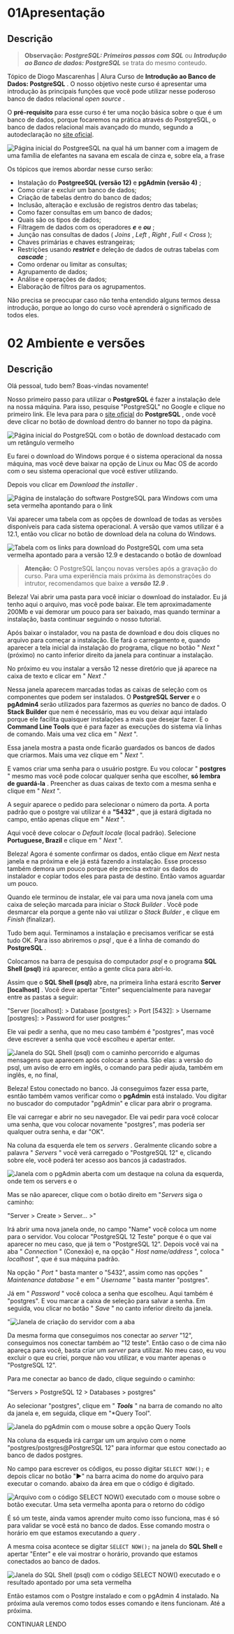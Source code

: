 # 01**Apresentação**

## Descrição

> **Observação:** ***PostgreSQL: Primeiros passos com SQL***  ou   ***Introdução ao Banco de dados: PostgreSQL***  se trata do mesmo conteudo.

Tópico de Diogo Mascarenhas | Alura
Curso de  **Introdução ao Banco de Dados: PostgreSQL** .
O nosso objetivo neste curso é apresentar uma introdução às principais funções que você pode utilizar nesse poderoso banco de dados relacional  *open source* .

O **pré-requisito** para esse curso é ter uma noção básica sobre o que é um banco de dados, porque focaremos na prática através do PostgreSQL, o banco de dados relacional mais avançado do mundo, segundo a autodeclaração no [site oficial](https://www.postgresql.org/).

![Página inicial do PostgreeSQL na qual há um banner com a imagem de uma família de elefantes na savana em escala de cinza e, sobre ela, a frase ](https://caelum-online-public.s3.amazonaws.com/1659-postgreSQL-Primeiros-passos-com-SQL/Transcri%C3%A7%C3%A3o/Aula+1/Imagens/home+postgreSQL.png)

Os tópicos que iremos abordar nesse curso serão:

* Instalação do **PostgreeSQL (versão 12)** e  **pgAdmin (versão 4)** ;
* Como criar e excluir um banco de dados;
* Criação de tabelas dentro do banco de dados;
* Inclusão, alteração e exclusão de registros dentro das tabelas;
* Como fazer consultas em um banco de dados;
* Quais são os tipos de dados;
* Filtragem de dados com os operadores ***e***  e ***ou*** ;
* Junção nas consultas de dados ( *Joins* ,  *Left* ,  *Right* ,  *Full* <  *Cross* );
* Chaves primárias e chaves estrangeiras;
* Restrições usando ***restrict*** e deleção de dados de outras tabelas com  ***cascade*** ;
* Como ordenar ou limitar as consultas;
* Agrupamento de dados;
* Análise e operações de dados;
* Elaboração de filtros para os agrupamentos.

Não precisa se preocupar caso não tenha entendido alguns termos dessa introdução, porque ao longo do curso você aprenderá o significado de todos eles.

# 02 **Ambiente e versões**

## Descrição

Olá pessoal, tudo bem? Boas-vindas novamente!

Nosso primeiro passo para utilizar o **PostgreSQL** é fazer a instalação dele na nossa máquina. Para isso, pesquise "PostgreSQL" no Google e clique no primeiro link. Ele leva para para o [site oficial](http://https//www.postgresql.org/) do  **PostgreSQL** , onde você deve clicar no botão de download dentro do banner no topo da página.

![Página inicial do PostgreSQL com o botão de download destacado com um retângulo vermelho](https://caelum-online-public.s3.amazonaws.com/1659-postgreSQL-Primeiros-passos-com-SQL/Transcri%C3%A7%C3%A3o/Aula+1/Imagens/home+postgreSQL+com+bot%C3%A3o+de+download+em+destaque.png)

Eu farei o download do Windows porque é o sistema operacional da nossa máquina, mas você deve baixar na opção de Linux ou Mac OS de acordo com o seu sistema operacional que você estiver utilizando.

Depois vou clicar em  *Download the installer* .

![Página de instalação do software PostgreSQL para Windows com uma seta vermelha apontando para o link ](https://caelum-online-public.s3.amazonaws.com/1659-postgreSQL-Primeiros-passos-com-SQL/Transcri%C3%A7%C3%A3o/Aula+1/Imagens/download_the_instaler.png)

Vai aparecer uma tabela com as opções de download de todas as versões disponíveis para cada sistema operacional. A versão que vamos utilizar é a 12.1, então vou clicar no botão de download dela na coluna do Windows.

![Tabela com os links para download do PostgreSQL com uma seta vermelha apontado para a versão 12.9 e destacando o botão de download](https://caelum-online-public.s3.amazonaws.com/1659-postgreSQL-Primeiros-passos-com-SQL/Transcri%C3%A7%C3%A3o/Aula+1/Imagens/tabela_download_versoes_postgre.png)

> **Atenção:** O PostgreSQL lançou novas versões após a gravação do curso. Para uma experiência mais próxima às demonstrações do intrutor, recomendamos que baixe a  ***versão 12.9*** .

Beleza! Vai abrir uma pasta para você iniciar o download do instalador. Eu já tenho aqui o arquivo, mas você pode baixar. Ele tem aproximadamente 200Mb e vai demorar um pouco para ser baixado, mas quando terminar a instalação, basta continuar seguindo o nosso tutorial.

Após baixar o instalador, vou na pasta de download e dou dois cliques no arquivo para começar a instalação. Ele fará o carregamento e, quando aparecer a tela inicial da instalação do programa, clique no botão " *Next* " (próximo) no canto inferior direito da janela para continuar a instalação.

No próximo eu vou instalar a versão 12 nesse diretório que já aparece na caixa de texto e clicar em " *Next* ."

Nessa janela aparecem marcadas todas as caixas de seleção com os componentes que podem ser instalados. O **PostgreSQL Server** e o **pgAdmin4** serão utilizados para fazermos as *queries* no banco de dados. O **Stack Builder** que nem é necessário, mas eu vou deixar aqui intalado porque ele facilita quaisquer instalações a mais que desejar fazer. E o **Command Line Tools** que é para fazer as execuções do sistema via linhas de comando. Mais uma vez clica em " *Next* ".

Essa janela mostra a pasta onde ficarão guardados os bancos de dados que criarmos. Mais uma vez clique em " *Next* ".

E vamos criar uma senha para o usuário postgre. Eu vou colocar " **postgres** " mesmo mas você pode colocar qualquer senha que escolher,  **só lembra de guardá-la** . Preencher as duas caixas de texto com a mesma senha e clique em " *Next* ".

A seguir aparece o pedido para selecionar o número da porta. A porta padrão que o postgre vai utilizar é a  **"5432"** , que já estará digitada no campo, então apenas clique em " *Next* ".

Aqui você deve colocar o *Default locale* (local padrão). Selecione **Portuguese, Brazil** e clique em " *Next* ".

Beleza! Agora é somente confirmar os dados, então clique em *Next* nesta janela e na próxima e ele já está fazendo a instalação. Esse processo também demora um pouco porque ele precisa extrair os dados do instalador e copiar todos eles para pasta de destino. Então vamos aguardar um pouco.

Quando ele terminou de instalar, ele vai para uma nova janela com uma caixa de seleção marcada para iniciar o  *Stack Builder* . Você pode desmarcar ela porque a gente não vai utilizar o  *Stack Bulder* , e clique em *Finish* (finalizar).

Tudo bem aqui. Terminamos a instalação e precisamos verificar se está tudo OK. Para isso abriremos o  *psql* , que é a linha de comando do  **PostgreSQL** .

Colocamos na barra de pesquisa do computador *psql* e o programa **SQL Shell (psql)** irá aparecer, então a gente clica para abrí-lo.

Assim que o **SQL Shell (psql)** abre, na primeira linha estará escrito  **Server [localhost]** . Você deve apertar "Enter" sequencialmente para navegar entre as pastas a seguir:

"Server [localhost]: > Database [postgres]: > Port [5432]: > Username [postgres]: > Password for user postgres:"

Ele vai pedir a senha, que no meu caso também é "postgres", mas você deve escrever a senha que você escolheu e apertar enter.

![Janela do SQL Shell (psql) com o caminho percorrido e algumas mensagens que aparecem após colocar a senha. São elas: a versão do psql, um aviso de erro em inglês, o comando para pedir ajuda, também em inglês, e, no final, ](https://caelum-online-public.s3.amazonaws.com/1659-postgreSQL-Primeiros-passos-com-SQL/Transcri%C3%A7%C3%A3o/Aula+1/Imagens/sql_shell.png)

Beleza! Estou conectado no banco. Já conseguimos fazer essa parte, esntão também vamos verificar como o **pgAdmin** está instalado. Vou digitar no buscador do computador "pgAdmin" e clicar para abrir o programa.

Ele vai carregar e abrir no seu navegador. Ele vai pedir para você colocar uma senha, que vou colocar novamente "postgres", mas poderia ser qualquer outra senha, e dar "OK".

Na coluna da esquerda ele tem os  *servers* . Geralmente clicando sobre a palavra " *Servers* " você verá carregado o "PostgreSQL 12" e, clicando sobre ele, você poderá ter acesso aos bancos já cadastrados.

![Janela com o pgAdmin aberta com um destaque na coluna da esquerda, onde tem os servers e o ](https://caelum-online-public.s3.amazonaws.com/1659-postgreSQL-Primeiros-passos-com-SQL/Transcri%C3%A7%C3%A3o/Aula+1/Imagens/pgAdmin.png)

Mas se não aparecer, clique com o botão direito em "*Servers* siga o caminho:

"Server > Create > Server... >"

Irá abrir uma nova janela onde, no campo "Name" você coloca um nome para o servidor. Vou colocar "PostgreSQL 12 Teste" porque é o que vai aparecer no meu caso, que já tem o "PostgreSQL 12". Depois você vai na aba " *Connection* " (Conexão) e, na opção " *Host name/address* ", coloca " *localhost* ", que é sua máquina padrão.

Na opção " *Port* " basta manter o "5432", assim como nas opções " *Maintenance database* " e em " *Username* " basta manter "postgres".

Já em " *Password* " você coloca a senha que escolheu. Aqui também é "postgres". E vou marcar a caixa de seleção para salvar a senha. Em seguida, vou clicar no botão " *Save* " no canto inferior direito da janela.

"![Janela de criação do servidor com a aba ](https://caelum-online-public.s3.amazonaws.com/1659-postgreSQL-Primeiros-passos-com-SQL/Transcri%C3%A7%C3%A3o/Aula+1/Imagens/janela_criacao_server.png)

Da mesma forma que conseguimos nos conectar ao *server* "12", conseguimos nos conectar também ao "12 teste". Então caso o de cima não apareça para você, basta criar um *server* para utilizar. No meu caso, eu vou excluir o que eu criei, porque não vou utilizar, e vou manter apenas o "PostgreSQL 12".

Para me conectar ao banco de dado, clique seguindo o caminho:

"Servers > PostgreSQL 12 > Databases > postgres"

Ao selecionar "postgres", clique em " ***Tools*** " na barra de comando no alto da janela e, em seguida, clique em "*Query Tool".

![Janela do pgAdmin com o mouse sobre a opção Query Tools](https://caelum-online-public.s3.amazonaws.com/1659-postgreSQL-Primeiros-passos-com-SQL/Transcri%C3%A7%C3%A3o/Aula+1/Imagens/janela_querytools.png)

Na coluna da esqueda irá carrgar um um arquivo com o nome "postgres/postgres@PostgreSQL 12" para informar que estou conectado ao banco de dados postgres.

No campo para escrever os códigos, eu posso digitar `SELECT NOW();` e depois clicar no botão "▶" na barra acima do nome do arquivo para executar o comando. abaixo da área em que o código é digitado.

![Arquivo com o código SELECT NOW() executado com o mouse sobre o botão executar. Uma seta vermelha aponta para o retorno do código](https://caelum-online-public.s3.amazonaws.com/1659-postgreSQL-Primeiros-passos-com-SQL/Transcri%C3%A7%C3%A3o/Aula+1/Imagens/resultado_selectnow_pgadmin.png)

É só um teste, ainda vamos aprender muito como isso funciona, mas é só para validar se você está no banco de dados. Esse comando mostra o horário em que estamos executando a  *query* .

A mesma coisa acontece se digitar `SELECT NOW();` na janela do **SQL Shell** e apertar "Enter" e ele vai mostrar o horário, provando que estamos conectados ao banco de dados.

![Janela do SQL Shell (psql) com o código SELECT NOW() executado e o resultado apontado por uma seta vermelha](https://caelum-online-public.s3.amazonaws.com/1659-postgreSQL-Primeiros-passos-com-SQL/Transcri%C3%A7%C3%A3o/Aula+1/Imagens/slectnow_shell.png)

Então estamos com o Postgre instalado e com o pgAdmin 4 instalado. Na próxima aula veremos como todos esses comando e itens funcionam. Até a próxima.

CONTINUAR LENDO
